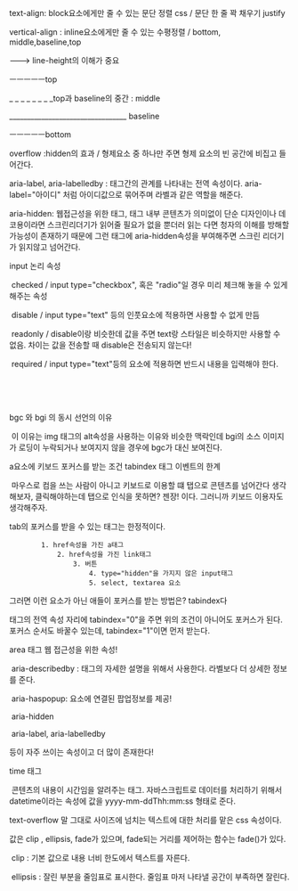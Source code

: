 

text-align: block요소에게만 줄 수 있는 문단 정렬 css / 문단 한 줄 꽉 채우기 justify

vertical-align :  inline요소에게만 줄 수 있는 수평정렬 / bottom, middle,baseline,top

---> line-height의 이해가 중요

ㅡㅡㅡㅡㅡtop

_ _ _ _ _ _ _ _top과 baseline의 중간 : middle

_________________________________ baseline

ㅡㅡㅡㅡㅡbottom



overflow :hidden의 효과 / 형제요소 중 하나만 주면 형제 요소의 빈 공간에 비집고 들어간다.



aria-label, aria-labelledby : 태그간의 관계를 나타내는 전역 속성이다. aria-label="아이디" 처럼 아이디값으로 묶어주며 라벨과 같은 역할을 해준다.

aria-hidden: 웹접근성을 위한 태그, 태그 내부 콘텐츠가 의미없이 단순 디자인이나 데코용이라면 스크린리더기가 읽어줄 필요가 없을 뿐더러 읽는 다면 청자의 이해를 방해할 가능성이 존재하기 때문에 그런 태그에 aria-hidden속성을 부여해주면 스크린 리더기가 읽지않고 넘어간다.

input 논리 속성

​	checked / input type="checkbox", 혹은 "radio"일 경우 미리 체크해 놓을 수 있게 해주는 속성 

​	disable / input type="text" 등의 인풋요소에 적용하면 사용할 수 없게 만듬

​	readonly / disable이랑 비슷한데 값을 주면 text랑 스타일은 비슷하지만 사용할 수 없음. 차이는 값을 전송할 때 disable은 전송되지 않는다!

​	required / input type="text"등의 요소에 적용하면 반드시 내용을 입력해야 한다.	

​	

​	

bgc 와 bgi 의 동시 선언의 이유

​	이 이유는 img 태그의 alt속성을 사용하는 이유와 비슷한 맥락인데 bgi의 소스 이미지가 로딩이 누락되거나 보여지지 않을 경우에 bgc가 대신 보여진다. 



a요소에 키보드 포커스를 받는 조건  tabindex 태그 이벤트의 한계

​	마우스로 컴을 쓰는 사람이 아니고 키보드로 이용할 떄 탭으로 콘텐츠를 넘어간다 생각해보자, 클릭해야하는데 탭으로 인식을 못하면? 젠장! 이다. 그러니까 키보드 이용자도 생각해주자. 

tab의 포커스를 받을 수 있는 태그는 한정적이다.

   			1. href속성을 가진 a태그
      			2. href속성을 가진 link태그
         			3. 버튼
            			4. type="hidden"을 가지지 않은 input태그
               			5. select, textarea 요소

그러면 이런 요소가 아닌 애들이 포커스를 받는 방법은? tabindex다 

태그의 전역 속성 자리에 tabindex="0"을 주면 위의 조건이 아니어도 포커스가 된다. 포커스 순서도 바꿀수 있는데, tabindex="1"이면 먼저 받는다.



area 태그 웹 접근성을 위한 속성!

​	aria-describedby : 태그의 자세한 설명을 위해서 사용한다. 라벨보다 더 상세한 정보를 준다.

​	aria-haspopup: 요소에 연결된 팝업정보를 제공!

​	aria-hidden

​	aria-label, aria-labelledby

등이 자주 쓰이는 속성이고 더 많이 존재한다!

time 태그

​	콘텐츠의 내용이 시간임을 알려주는 태그. 자바스크립트로 데이터를 처리하기 위해서 datetime이라는 속성에 값을 yyyy-mm-ddThh:mm:ss 형태로 준다.



text-overflow 말 그대로 사이즈에 넘치는 텍스트에 대한 처리를 맡은 css 속성이다.

 값은 clip , ellipsis, fade가 있으며, fade되는 거리를 제어하는 함수는 fade()가 있다.

​	clip : 기본 값으로 내용 너비 한도에서 텍스트를 자른다.

​	ellipsis : 잘린 부분을 줄임표로 표시한다. 줄임표 마저 나타낼 공간이 부족하면 잘린다.


